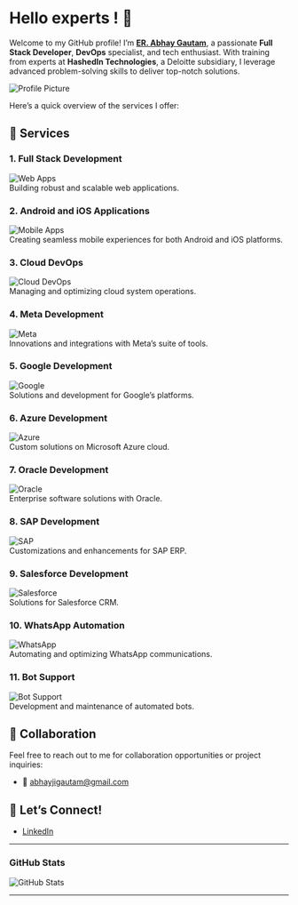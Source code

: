 # Hello experts ! 👋

Welcome to my GitHub profile! I’m **[ER. Abhay Gautam](mailto:abhayjigautam@gmail.com)**, a passionate **Full Stack Developer**, **DevOps** specialist, and tech enthusiast. With training from experts at **HashedIn Technologies**, a Deloitte subsidiary, I leverage advanced problem-solving skills to deliver top-notch solutions.

![Profile Picture](https://hashedin.com/wp-content/uploads/2022/11/hashedin-logo.png)

Here’s a quick overview of the services I offer:

## 🚀 Services

### 1. **Full Stack Development** 
![Web Apps](https://img.shields.io/badge/Service-Full_Stack_Development-blue?logo=web&logoColor=white)  
Building robust and scalable web applications.

### 2. **Android and iOS Applications** 
![Mobile Apps](https://img.shields.io/badge/Service-Android_iOS_App_Development-green?logo=android&logoColor=white)  
Creating seamless mobile experiences for both Android and iOS platforms.

### 3. **Cloud DevOps** 
![Cloud DevOps](https://img.shields.io/badge/Service-Cloud_DevOps-orange?logo=cloud&logoColor=white)  
Managing and optimizing cloud system operations.

### 4. **Meta Development** 
![Meta](https://img.shields.io/badge/Service-Meta_Development-purple?logo=facebook&logoColor=white)  
Innovations and integrations with Meta’s suite of tools.

### 5. **Google Development** 
![Google](https://img.shields.io/badge/Service-Google_Development-red?logo=google&logoColor=white)  
Solutions and development for Google’s platforms.

### 6. **Azure Development** 
![Azure](https://img.shields.io/badge/Service-Azure_Development-blue?logo=microsoft-azure&logoColor=white)  
Custom solutions on Microsoft Azure cloud.

### 7. **Oracle Development** 
![Oracle](https://img.shields.io/badge/Service-Oracle_Development-orange?logo=oracle&logoColor=white)  
Enterprise software solutions with Oracle.

### 8. **SAP Development** 
![SAP](https://img.shields.io/badge/Service-SAP_Development-blue?logo=sap&logoColor=white)  
Customizations and enhancements for SAP ERP.

### 9. **Salesforce Development** 
![Salesforce](https://img.shields.io/badge/Service-Salesforce_Development-blue?logo=salesforce&logoColor=white)  
Solutions for Salesforce CRM.

### 10. **WhatsApp Automation** 
![WhatsApp](https://img.shields.io/badge/Service-WhatsApp_Automation-green?logo=whatsapp&logoColor=white)  
Automating and optimizing WhatsApp communications.

### 11. **Bot Support** 
![Bot Support](https://img.shields.io/badge/Service-Bot_Support-yellow?logo=bot&logoColor=white)  
Development and maintenance of automated bots.


## 🤝 Collaboration

Feel free to reach out to me for collaboration opportunities or project inquiries:

- 📧 [abhayjigautam@gmail.com](mailto:abhayjigautam@gmail.com)

## 🌟 Let’s Connect!

- [LinkedIn](https://linkedin.com/in/abhay-be-pu)

---

### **GitHub Stats**

![GitHub Stats](https://github-readme-stats.vercel.app/api?username=agkpup&show_icons=true&hide_title=true&hide=prs&count_private=true&theme=radical)

---


